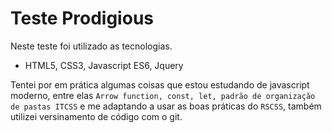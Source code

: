 # Teste Prodigious


Neste teste foi utilizado as tecnologias.

- HTML5, CSS3, Javascript ES6, Jquery

Tentei por em prática algumas coisas que estou estudando de javascript moderno, entre elas `Arrow function, const, let, padrão de organização de pastas ITCSS` e me adaptando a usar as boas práticas do `RSCSS`, também utilizei versinamento de código com o git.
 